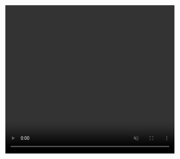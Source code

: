 
<!DOCTYPE html>
<html>
<head>
   <title>
    </title>
</head>
<body>
  <video  width="529" height="464" loop autoplay muted>
  <source src="xyraa.mp4" type="video/mp4">
  Your browser does not support the video tag.
</video>
</head>
</html>
